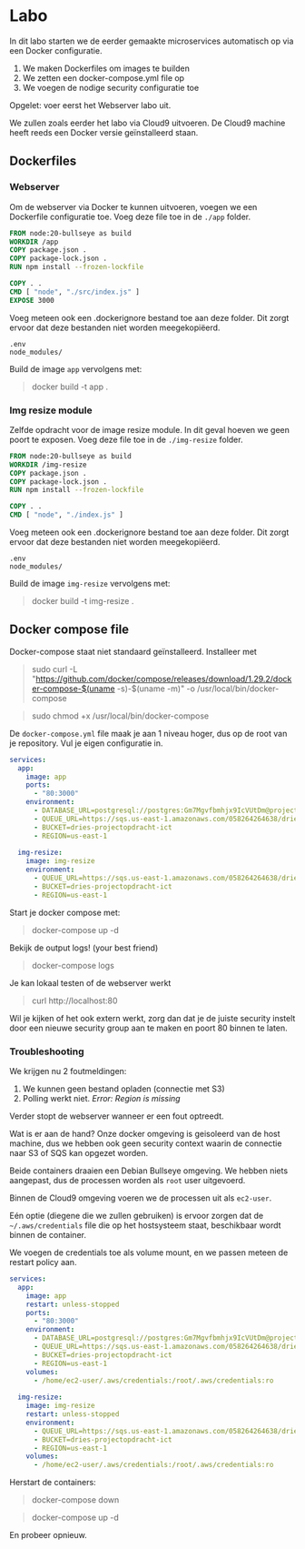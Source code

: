 # Labo

In dit labo starten we de eerder gemaakte microservices automatisch op via een Docker configuratie.
1. We maken Dockerfiles om images te builden
2. We zetten een docker-compose.yml file op
3. We voegen de nodige security configuratie toe 

Opgelet: voer eerst het Webserver labo uit.

We zullen zoals eerder het labo via Cloud9 uitvoeren. De Cloud9 machine heeft reeds een Docker versie geïnstalleerd staan.

## Dockerfiles

### Webserver

Om de webserver via Docker te kunnen uitvoeren, voegen we een Dockerfile configuratie toe. Voeg deze file toe in de `./app` folder.

```Dockerfile
FROM node:20-bullseye as build
WORKDIR /app
COPY package.json .
COPY package-lock.json .
RUN npm install --frozen-lockfile

COPY . .
CMD [ "node", "./src/index.js" ]
EXPOSE 3000
```

Voeg meteen ook een .dockerignore bestand toe aan deze folder. Dit zorgt ervoor dat deze bestanden niet worden meegekopiëerd.

```.dockerignore
.env
node_modules/
```

Build de image `app` vervolgens met:

> docker build -t app .

### Img resize module

Zelfde opdracht voor de image resize module. In dit geval hoeven we geen poort te exposen. Voeg deze file toe in de `./img-resize` folder.

```Dockerfile
FROM node:20-bullseye as build
WORKDIR /img-resize
COPY package.json .
COPY package-lock.json .
RUN npm install --frozen-lockfile

COPY . .
CMD [ "node", "./index.js" ]
```

Voeg meteen ook een .dockerignore bestand toe aan deze folder. Dit zorgt ervoor dat deze bestanden niet worden meegekopiëerd.

```.dockerignore
.env
node_modules/
```

Build de image `img-resize` vervolgens met:

> docker build -t img-resize .

## Docker compose file

Docker-compose staat niet standaard geïnstalleerd. Installeer met
> sudo curl -L "https://github.com/docker/compose/releases/download/1.29.2/docker-compose-$(uname -s)-$(uname -m)" -o /usr/local/bin/docker-compose

> sudo chmod +x /usr/local/bin/docker-compose

De `docker-compose.yml` file maak je aan 1 niveau hoger, dus op de root van je repository. Vul je eigen configuratie in.

```yml
services:
  app:
    image: app
    ports:
      - "80:3000"
    environment:
      - DATABASE_URL=postgresql://postgres:Gm7Mgvfbmhjx9IcVUtDm@projectopdracht.cz88w0mccllr.us-east-1.rds.amazonaws.com/postgres
      - QUEUE_URL=https://sqs.us-east-1.amazonaws.com/058264264638/dries-projectopdracht
      - BUCKET=dries-projectopdracht-ict
      - REGION=us-east-1
    
  img-resize:
    image: img-resize
    environment:
      - QUEUE_URL=https://sqs.us-east-1.amazonaws.com/058264264638/dries-projectopdracht
      - BUCKET=dries-projectopdracht-ict
      - REGION=us-east-1
```

Start je docker compose met: 

> docker-compose up -d

Bekijk de output logs! (your best friend)

> docker-compose logs

Je kan lokaal testen of de webserver werkt

> curl http://localhost:80

Wil je kijken of het ook extern werkt, zorg dan dat je de juiste security instelt door een nieuwe security group aan te maken en poort 80 binnen te laten.

### Troubleshooting

We krijgen nu 2 foutmeldingen:
1. We kunnen geen bestand opladen (connectie met S3)
2. Polling werkt niet. *Error: Region is missing*

Verder stopt de webserver wanneer er een fout optreedt.

Wat is er aan de hand? Onze docker omgeving is geisoleerd van de host machine, dus we hebben ook geen security context waarin de connectie naar S3 of SQS kan opgezet worden. 

Beide containers draaien een Debian Bullseye omgeving. We hebben niets aangepast, dus de processen worden als `root` user uitgevoerd.

Binnen de Cloud9 omgeving voeren we de processen uit als `ec2-user`.

Eén optie (diegene die we zullen gebruiken) is ervoor zorgen dat de `~/.aws/credentials` file die op het hostsysteem staat, beschikbaar wordt binnen de container.

We voegen de credentials toe als volume mount, en we passen meteen de restart policy aan.

```yml
services:
  app:
    image: app
    restart: unless-stopped
    ports:
      - "80:3000"
    environment:
      - DATABASE_URL=postgresql://postgres:Gm7Mgvfbmhjx9IcVUtDm@projectopdracht.cz88w0mccllr.us-east-1.rds.amazonaws.com/postgres
      - QUEUE_URL=https://sqs.us-east-1.amazonaws.com/058264264638/dries-projectopdracht
      - BUCKET=dries-projectopdracht-ict
      - REGION=us-east-1
    volumes:
      - /home/ec2-user/.aws/credentials:/root/.aws/credentials:ro
    
  img-resize:
    image: img-resize
    restart: unless-stopped
    environment:
      - QUEUE_URL=https://sqs.us-east-1.amazonaws.com/058264264638/dries-projectopdracht
      - BUCKET=dries-projectopdracht-ict
      - REGION=us-east-1
    volumes:
      - /home/ec2-user/.aws/credentials:/root/.aws/credentials:ro
```

Herstart de containers:
> docker-compose down

> docker-compose up -d

En probeer opnieuw.